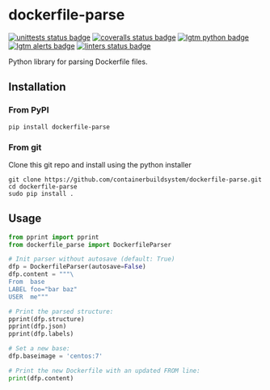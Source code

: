 # dockerfile-parse

[![unittests status badge]][unittests status link]
[![coveralls status badge]][coveralls status link]
[![lgtm python badge]][lgtm python link]
[![lgtm alerts badge]][lgtm alerts link]
[![linters status badge]][linters status link]

Python library for parsing Dockerfile files.

## Installation

### From PyPI

```shell
pip install dockerfile-parse
```

### From git

Clone this git repo and install using the python installer

```shell
git clone https://github.com/containerbuildsystem/dockerfile-parse.git
cd dockerfile-parse
sudo pip install .
```

## Usage

```python
from pprint import pprint
from dockerfile_parse import DockerfileParser

# Init parser without autosave (default: True)
dfp = DockerfileParser(autosave=False)
dfp.content = """\
From  base
LABEL foo="bar baz"
USER  me"""

# Print the parsed structure:
pprint(dfp.structure)
pprint(dfp.json)
pprint(dfp.labels)

# Set a new base:
dfp.baseimage = 'centos:7'

# Print the new Dockerfile with an updated FROM line:
print(dfp.content)
```

[coveralls status badge]: https://coveralls.io/repos/containerbuildsystem/dockerfile-parse/badge.svg?branch=master
[coveralls status link]: https://coveralls.io/r/containerbuildsystem/dockerfile-parse?branch=master
[lgtm python badge]: https://img.shields.io/lgtm/grade/python/g/containerbuildsystem/dockerfile-parse.svg?logo=lgtm&logoWidth=18
[lgtm python link]: https://lgtm.com/projects/g/containerbuildsystem/dockerfile-parse/context:python
[lgtm alerts badge]: https://img.shields.io/lgtm/alerts/g/containerbuildsystem/dockerfile-parse.svg?logo=lgtm&logoWidth=18
[lgtm alerts link]: https://lgtm.com/projects/g/containerbuildsystem/dockerfile-parse/alerts
[linters status badge]: https://github.com/containerbuildsystem/dockerfile-parse/workflows/Linters/badge.svg?branch=master&event=push
[linters status link]: https://github.com/containerbuildsystem/dockerfile-parse/actions?query=event%3Apush+branch%3Amaster+workflow%3A%22Linters%22
[unittests status badge]: https://github.com/containerbuildsystem/dockerfile-parse/workflows/Unittests/badge.svg?branch=master&event=push
[unittests status link]: https://github.com/containerbuildsystem/dockerfile-parse/actions?query=event%3Apush+branch%3Amaster+workflow%3A%22Unittests%22
